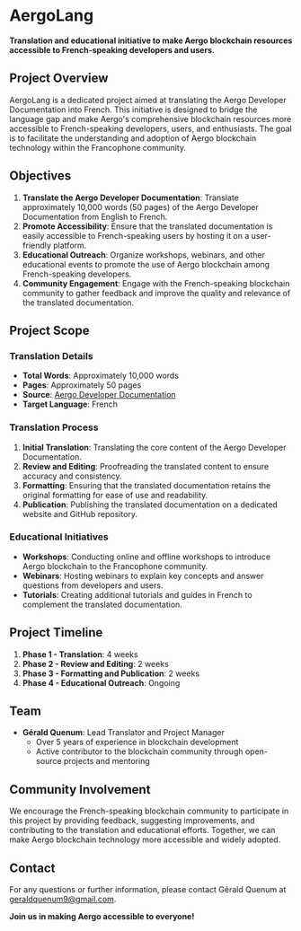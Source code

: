 # AergoLang

**Translation and educational initiative to make Aergo blockchain resources accessible to French-speaking developers and users.**

## Project Overview

AergoLang is a dedicated project aimed at translating the Aergo Developer Documentation into French. This initiative is designed to bridge the language gap and make Aergo's comprehensive blockchain resources more accessible to French-speaking developers, users, and enthusiasts. The goal is to facilitate the understanding and adoption of Aergo blockchain technology within the Francophone community.

## Objectives

1. **Translate the Aergo Developer Documentation**: Translate approximately 10,000 words (50 pages) of the Aergo Developer Documentation from English to French.
2. **Promote Accessibility**: Ensure that the translated documentation is easily accessible to French-speaking users by hosting it on a user-friendly platform.
3. **Educational Outreach**: Organize workshops, webinars, and other educational events to promote the use of Aergo blockchain among French-speaking developers.
4. **Community Engagement**: Engage with the French-speaking blockchain community to gather feedback and improve the quality and relevance of the translated documentation.

## Project Scope

### Translation Details

- **Total Words**: Approximately 10,000 words
- **Pages**: Approximately 50 pages
- **Source**: [Aergo Developer Documentation](https://aergo.readthedocs.io/en/2.2/)
- **Target Language**: French

### Translation Process

1. **Initial Translation**: Translating the core content of the Aergo Developer Documentation.
2. **Review and Editing**: Proofreading the translated content to ensure accuracy and consistency.
3. **Formatting**: Ensuring that the translated documentation retains the original formatting for ease of use and readability.
4. **Publication**: Publishing the translated documentation on a dedicated website and GitHub repository.

### Educational Initiatives

- **Workshops**: Conducting online and offline workshops to introduce Aergo blockchain to the Francophone community.
- **Webinars**: Hosting webinars to explain key concepts and answer questions from developers and users.
- **Tutorials**: Creating additional tutorials and guides in French to complement the translated documentation.

## Project Timeline

1. **Phase 1 - Translation**: 4 weeks
2. **Phase 2 - Review and Editing**: 2 weeks
3. **Phase 3 - Formatting and Publication**: 2 weeks
4. **Phase 4 - Educational Outreach**: Ongoing

## Team

- **Gérald Quenum**: Lead Translator and Project Manager
  - Over 5 years of experience in blockchain development
  - Active contributor to the blockchain community through open-source projects and mentoring

## Community Involvement

We encourage the French-speaking blockchain community to participate in this project by providing feedback, suggesting improvements, and contributing to the translation and educational efforts. Together, we can make Aergo blockchain technology more accessible and widely adopted.

## Contact

For any questions or further information, please contact Gérald Quenum at geraldquenum9@gmail.com.

**Join us in making Aergo accessible to everyone!**
